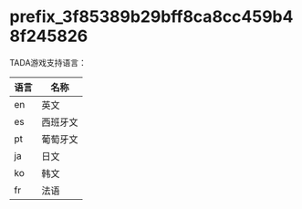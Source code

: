 # prefix\_3f85389b29bff8ca8cc459b48f245826

TADA游戏支持语言：

| 语言 | 名称   |
| -- | ---- |
| en | 英文   |
| es | 西班牙文 |
| pt | 葡萄牙文 |
| ja | 日文   |
| ko | 韩文   |
| fr | 法语   |
